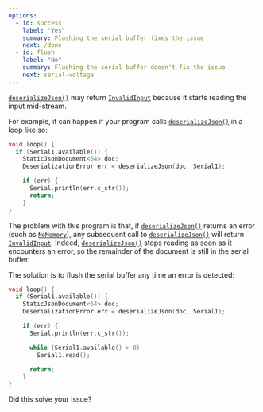 ```yaml
---
options:
  - id: success
    label: "Yes"
    summary: Flushing the serial buffer fixes the issue
    next: /done
  - id: flush
    label: "No"
    summary: Flushing the serial buffer doesn't fix the issue
    next: serial-voltage
---    
```


[`deserializeJson()`](/v6/api/json/deserializejson/) may return [`InvalidInput`](/v6/api/misc/deserializationerror/#invalidinput) because it starts reading the input mid-stream.

For example, it can happen if your program calls [`deserializeJson()`](/v6/api/json/deserializejson/) in a loop like so:

```c++
void loop() {
  if (Serial1.available()) {
    StaticJsonDocument<64> doc;
    DeserializationError err = deserializeJson(doc, Serial1);

    if (err) {
      Serial.println(err.c_str());
      return;
    }
}
```

The problem with this program is that, if [`deserializeJson()`](/v6/api/json/deserializejson/) returns an error (such as [`NoMemory`](/v6/api/misc/deserializationerror/#nomemory)), any subsequent call to [`deserializeJson()`](/v6/api/json/deserializejson/) will return [`InvalidInput`](/v6/api/misc/deserializationerror/#invalidinput). Indeed, [`deserializeJson()`](/v6/api/json/deserializejson/) stops reading as soon as it encounters an error, so the remainder of the document is still in the serial buffer.

The solution is to flush the serial buffer any time an error is detected:

```c++
void loop() {
  if (Serial1.available()) {
    StaticJsonDocument<64> doc;
    DeserializationError err = deserializeJson(doc, Serial1);

    if (err) {
      Serial.println(err.c_str());

      while (Serial1.available() > 0)
        Serial1.read();

      return;
    }
}
```

Did this solve your issue?